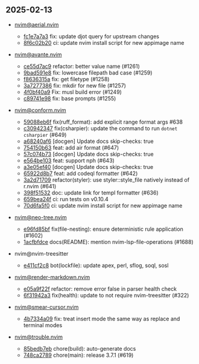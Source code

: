 ## 2025-02-13

* nvim@aerial.nvim
  - [fc1e7a7a3](https://github.com/stevearc/aerial.nvim/commit/fc1e7a7a31ac835c499d3eec300632ee9f7d2c42) fix: update djot query for upstream changes
  - [8f6c02b20](https://github.com/stevearc/aerial.nvim/commit/8f6c02b207c115b5dfe6663dbf6b4d1397463fb2) ci: update nvim install script for new appimage name

* nvim@avante.nvim
  - [ce55d7ac9](https://github.com/yetone/avante.nvim/commit/ce55d7ac9ec80105410353527c2970b544598655) refactor: better value name (#1261)
  - [9bad591e8](https://github.com/yetone/avante.nvim/commit/9bad591e8a63f53058471f691497b04eea5dddbf) fix: lowercase filepath bad case (#1259)
  - [f8636315a](https://github.com/yetone/avante.nvim/commit/f8636315a5629cbd6606fb770824c2da8fa2ec4a) fix: get filetype (#1258)
  - [3a7277386](https://github.com/yetone/avante.nvim/commit/3a7277386feada184b34e6c66d3664b0917b1047) fix: mkdir for new file (#1257)
  - [4f0bf40a9](https://github.com/yetone/avante.nvim/commit/4f0bf40a9d19008efe61619cba17851bc50394dd) Fix: musl build error (#1249)
  - [c89741e98](https://github.com/yetone/avante.nvim/commit/c89741e98b62b9317c6511216b64ce1915e30f4c) fix: base prompts (#1255)

* nvim@conform.nvim
  - [59088eb6f](https://github.com/stevearc/conform.nvim/commit/59088eb6fea54e5a27e719df160329a0ead86b5c) fix(ruff_format): add explicit range format args #638
  - [c30942347](https://github.com/stevearc/conform.nvim/commit/c309423479f83f561d68d93d74c899f1683834f7) fix(csharpier): update the command to run `dotnet csharpier` (#649)
  - [a68240af6](https://github.com/stevearc/conform.nvim/commit/a68240af6c402577bd534857b7151956f38fbc0e) [docgen] Update docs skip-checks: true
  - [754150b63](https://github.com/stevearc/conform.nvim/commit/754150b63cf8689f46f19d483cca69b508e0fe22) feat: add air format (#647)
  - [57c074b73](https://github.com/stevearc/conform.nvim/commit/57c074b730c21618ae594bc7320157d4d3cb65fd) [docgen] Update docs skip-checks: true
  - [e564be103](https://github.com/stevearc/conform.nvim/commit/e564be103a59b32e211977b0833c12869182be7d) feat: support nph (#643)
  - [a3e05ef40](https://github.com/stevearc/conform.nvim/commit/a3e05ef40bf2926c350134348753dcfeaea85cee) [docgen] Update docs skip-checks: true
  - [65922d8b7](https://github.com/stevearc/conform.nvim/commit/65922d8b714abcfc2d95ea1738d6fe4ba536c8d8) feat: add codeql formatter (#642)
  - [3a2d71709](https://github.com/stevearc/conform.nvim/commit/3a2d71709fbf354a16d86985004e21cfb4013f58) refactor(styler): use styler::style_file natively instead of r.nvim (#641)
  - [398f51532](https://github.com/stevearc/conform.nvim/commit/398f515329c9fdc8d0acd4cb5012544ffa5cba7b) doc: update link for templ formatter (#636)
  - [659bea24f](https://github.com/stevearc/conform.nvim/commit/659bea24f4d5145ce8c4312318abe31c9fcc5251) ci: run tests on v0.10.4
  - [70d6fa5f0](https://github.com/stevearc/conform.nvim/commit/70d6fa5f00a8fb85a4b6329b84064edbdd26d365) ci: update nvim install script for new appimage name

* nvim@neo-tree.nvim
  - [e96fd85bf](https://github.com/nvim-neo-tree/neo-tree.nvim/commit/e96fd85bf18bc345dab332b345098fa5460dffac) fix(file-nesting): ensure deterministic rule application (#1602)
  - [1acfbfdce](https://github.com/nvim-neo-tree/neo-tree.nvim/commit/1acfbfdce28a95ccd9fa10a4332d17ccf38bcddf) docs(README): mention nvim-lsp-file-operations (#1688)

* nvim@nvim-treesitter
  - [e411cf2c8](https://github.com/nvim-treesitter/nvim-treesitter/commit/e411cf2c8adea87acda6c3d634a375addbfff88e) bot(lockfile): update apex, perl, sflog, soql, sosl

* nvim@render-markdown.nvim
  - [e05a9f22f](https://github.com/MeanderingProgrammer/render-markdown.nvim/commit/e05a9f22f31c088ece3fa5928daf546a015b66ee) refactor: remove error false in parser health check
  - [6f31942a3](https://github.com/MeanderingProgrammer/render-markdown.nvim/commit/6f31942a33c30f8c4f44006141641c5812026943) fix(health): update to not require nvim-treesitter (#322)

* nvim@smear-cursor.nvim
  - [4b7334a09](https://github.com/sphamba/smear-cursor.nvim/commit/4b7334a09cd2434e73588cc0ea63e71177251249) fix: treat insert mode the same way as replace and terminal modes

* nvim@trouble.nvim
  - [85bedb7eb](https://github.com/folke/trouble.nvim/commit/85bedb7eb7fa331a2ccbecb9202d8abba64d37b3) chore(build): auto-generate docs
  - [748ca2789](https://github.com/folke/trouble.nvim/commit/748ca2789044607f19786b1d837044544c55e80a) chore(main): release 3.7.1 (#619)